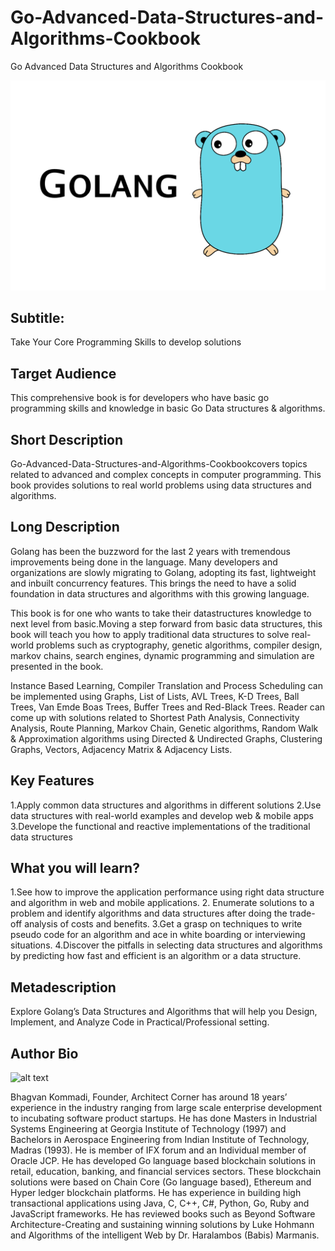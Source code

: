 # Go-Advanced-Data-Structures-and-Algorithms-Cookbook
Go Advanced Data Structures and Algorithms Cookbook


![alt text](https://github.com/bhagvank/arc/blob/master/golang.png)


## Subtitle: 
Take Your Core Programming Skills to develop solutions

## Target Audience 
This comprehensive book is for developers who have basic go programming skills and knowledge in basic Go Data structures & algorithms.

## Short Description
Go-Advanced-Data-Structures-and-Algorithms-Cookbookcovers topics related to  advanced and complex concepts in computer programming. This book provides solutions to real world problems using data structures and algorithms.

## Long Description
Golang has been the buzzword for the last 2 years with tremendous improvements being done in the language. Many developers and organizations are slowly migrating to Golang, adopting its fast, lightweight and inbuilt concurrency features. This brings the need to have a solid foundation in data structures and algorithms with this growing language.

This book is for one who wants to take their datastructures knowledge to next level from basic.Moving a step forward from basic data structures, this book will  teach you how to apply traditional data structures to solve real-world problems such as cryptography, genetic algorithms, compiler design, markov chains, search engines, dynamic programming and simulation are presented in the book.

Instance Based Learning, Compiler Translation and Process Scheduling  can be implemented using Graphs, List of Lists, AVL Trees, K-D Trees, Ball Trees, Van Emde Boas Trees, Buffer Trees and Red-Black Trees. Reader can come up with solutions related to  Shortest Path Analysis, Connectivity Analysis, Route Planning, Markov Chain, Genetic algorithms, Random Walk & Approximation algorithms using Directed & Undirected Graphs, Clustering Graphs, Vectors, Adjacency Matrix & Adjacency Lists.


## Key Features
1.Apply common data structures and algorithms in different solutions
2.Use data structures with real-world examples and develop web & mobile apps
3.Develope the functional and reactive implementations of the traditional data structures

## What you will learn?
1.See how to improve the application performance using right data structure and algorithm in web and mobile applications.
2. Enumerate solutions to a problem and identify algorithms and data structures after doing the trade-off analysis of costs and benefits.
3.Get a grasp on techniques to write pseudo code for an algorithm and ace in white boarding or interviewing situations.
4.Discover the pitfalls in selecting data structures and algorithms by predicting how fast and efficient is an algorithm or a data structure.

## Metadescription
Explore Golang’s Data Structures and Algorithms that will help you Design, Implement, and Analyze Code in Practical/Professional setting.

## Author Bio

![alt text](https://avatars1.githubusercontent.com/u/2901756?s=96&v=4)

Bhagvan Kommadi, Founder, Architect Corner has around 18 years’ experience in the industry ranging from large scale enterprise development to incubating software product startups. He has done Masters in Industrial Systems Engineering at Georgia Institute of Technology (1997) and Bachelors in Aerospace Engineering from Indian Institute of Technology, Madras (1993). He is member of IFX forum and an Individual member of Oracle JCP. 
He has developed Go language based blockchain solutions in retail, education, banking, and financial services sectors. These blockchain solutions were based on Chain Core (Go language based), Ethereum and Hyper ledger blockchain platforms. He has experience in building high transactional applications using Java, C, C++, C#, Python, Go, Ruby and JavaScript frameworks. He has reviewed books such as Beyond Software Architecture-Creating and sustaining winning solutions by Luke Hohmann and Algorithms of the intelligent Web by Dr. Haralambos (Babis) Marmanis.

